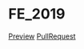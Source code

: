 # FE_2019
[Preview](https://your-name.github.io/your-repo/)
[PullRequest](https://github.com/your-name/your-repo/pull/1/files)
